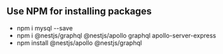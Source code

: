 ## Use NPM for installing packages
   - npm i mysql --save
   - npm i @nestjs/graphql @nestjs/apollo graphql apollo-server-express
   - npm install @nestjs/apollo @nestjs/graphql
